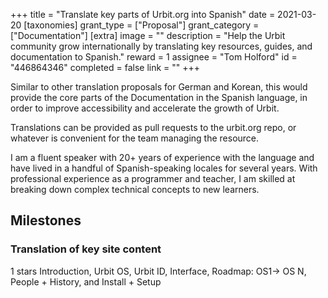+++
title = "Translate key parts of Urbit.org into Spanish"
date = 2021-03-20
[taxonomies]
grant_type = ["Proposal"]
grant_category = ["Documentation"]
[extra]
image = ""
description = "Help the Urbit community grow internationally by translating key resources, guides, and documentation to Spanish."
reward = 1
assignee = "Tom Holford"
id = "446864346"
completed = false
link = ""
+++

Similar to other translation proposals for German and Korean, this would provide the core parts of the Documentation in the Spanish language, in order to improve accessibility and accelerate the growth of Urbit.

Translations can be provided as pull requests to the urbit.org repo, or whatever is convenient for the team managing the resource.

I am a fluent speaker with 20+ years of experience with the language and have lived in a handful of Spanish-speaking locales for several years. With professional experience as a programmer and teacher, I am skilled at breaking down complex technical concepts to new learners.

## Milestones

### Translation of key site content

1 stars
Introduction, Urbit OS, Urbit ID, Interface, Roadmap: OS1-> OS N, People + History, and Install + Setup
